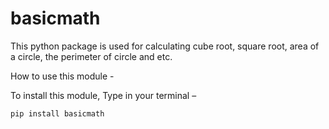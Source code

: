 
# basicmath

This python package is used for calculating cube root, square root, area of a circle, the perimeter of circle and etc.

How to use this module -

To install this module, Type in your terminal –

``pip install basicmath``


